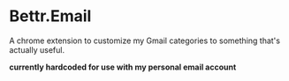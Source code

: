 # Bettr.Email
A chrome extension to customize my Gmail categories to something that's actually useful.

**currently hardcoded for use with my personal email account**
